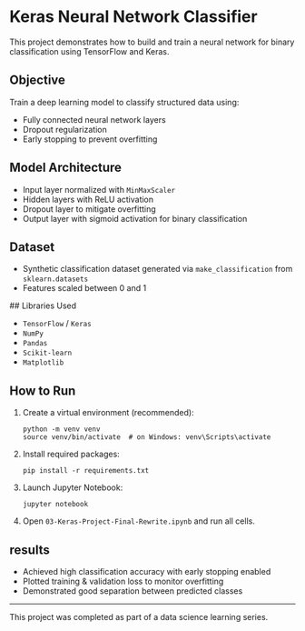 # Keras Neural Network Classifier

This project demonstrates how to build and train a neural network for binary classification using TensorFlow and Keras.

##  Objective

Train a deep learning model to classify structured data using:
- Fully connected neural network layers
- Dropout regularization
- Early stopping to prevent overfitting

##  Model Architecture

- Input layer normalized with `MinMaxScaler`
- Hidden layers with ReLU activation
- Dropout layer to mitigate overfitting
- Output layer with sigmoid activation for binary classification

## Dataset

- Synthetic classification dataset generated via `make_classification` from `sklearn.datasets`
- Features scaled between 0 and 1

##️ Libraries Used

- `TensorFlow` / `Keras`
- `NumPy`
- `Pandas`
- `Scikit-learn`
- `Matplotlib`

##  How to Run

1. Create a virtual environment (recommended):
   ```
   python -m venv venv
   source venv/bin/activate  # on Windows: venv\Scripts\activate
   ```

2. Install required packages:
   ```
   pip install -r requirements.txt
   ```

3. Launch Jupyter Notebook:
   ```
   jupyter notebook
   ```

4. Open `03-Keras-Project-Final-Rewrite.ipynb` and run all cells.

## results

- Achieved high classification accuracy with early stopping enabled
- Plotted training & validation loss to monitor overfitting
- Demonstrated good separation between predicted classes

---

This project was completed as part of a data science learning series.